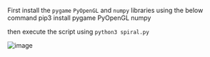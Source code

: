 First install the `pygame` `PyOpenGL` and `numpy` libraries using the below command
  pip3 install pygame PyOpenGL numpy

then execute the script using `python3 spiral.py`

![image](https://github.com/prodigiousMind/3D-Spiral/assets/76691910/0ef663f4-fae4-427f-bfab-d219a9d0e72c)
